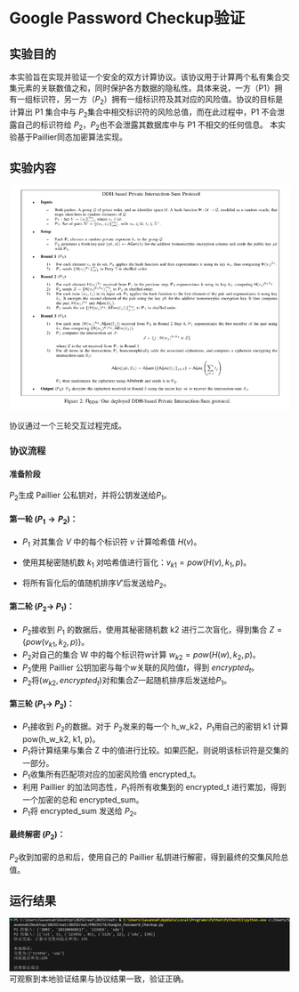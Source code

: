 # Google Password Checkup验证
## 实验目的

本实验旨在实现并验证一个安全的双方计算协议。该协议用于计算两个私有集合交集元素的关联数值之和，同时保护各方数据的隐私性。具体来说，一方（P1）拥有一组标识符，另一方（$P_2$）拥有一组标识符及其对应的风险值。协议的目标是计算出 P1 集合中与 $P_2$集合中相交标识符的风险总值，而在此过程中，P1 不会泄露自己的标识符给 $P_2$，$P_2$也不会泄露其数据库中与 P1 不相交的任何信息。
本实验基于Paillier同态加密算法实现。

## 实验内容
![alt text](./pic/image.png)

协议通过一个三轮交互过程完成。
### 协议流程

#### 准备阶段

$P_2$生成 Paillier 公私钥对，并将公钥发送给$P_1$。

#### 第一轮 ($P_1 \rightarrow P_2$)：

- $P_1$ 对其集合 $V$ 中的每个标识符 $v$ 计算哈希值 $H(v)$。

- 使用其秘密随机数 $k_1$ 对哈希值进行盲化：$v_{k1}=pow(H(v), k_1, p)$。
- 将所有盲化后的值随机排序$V'$后发送给$P_2$。

#### 第二轮 ($P_2$-> $P_1$)：

- $P_2$接收到 $P_1$ 的数据后，使用其秘密随机数 k2 进行二次盲化，得到集合 $Z = \{pow(v_{k1}, k_2, p)\}$。
- $P_2$对自己的集合 W 中的每个标识符$w$计算 $w_{k2} = pow(H(w), k_2, p)$。
- $P_2$使用 Paillier 公钥加密与每个$w$关联的风险值$t$，得到 $encrypted_t$。
- $P_2$将$(w_{k2}, encrypted_t)$对和集合$Z$一起随机排序后发送给$P_1$。

#### 第三轮 ($P_1$-> $P_2$)：

- $P_1$接收到 $P_2$的数据。对于 $P_2$发来的每一个 h_w_k2，$P_1$用自己的密钥 k1 计算 pow(h_w_k2, k1, p)。
- $P_1$将计算结果与集合 Z 中的值进行比较。如果匹配，则说明该标识符是交集的一部分。
- $P_1$收集所有匹配项对应的加密风险值 encrypted_t。
- 利用 Paillier 的加法同态性，$P_1$将所有收集到的 encrypted_t 进行累加，得到一个加密的总和 encrypted_sum。
- $P_1$将 encrypted_sum 发送给 $P_2$。

#### 最终解密 ($P_2$)：

$P_2$收到加密的总和后，使用自己的 Paillier 私钥进行解密，得到最终的交集风险总值。
## 运行结果
![alt text](./pic/res.png)
可观察到本地验证结果与协议结果一致，验证正确。